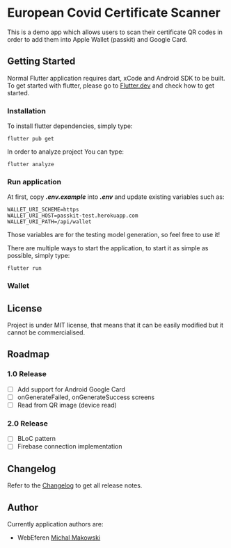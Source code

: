 # European Covid Certificate Scanner

This is a demo app which allows users to scan their certificate QR codes in order to add them into Apple Wallet (passkit) and Google Card.

## Getting Started

Normal Flutter application requires dart, xCode and Android SDK to be built.
To get started with flutter, please go to [Flutter.dev](https://flutter.dev/) and check how to get started.

### Installation

To install flutter dependencies, simply type:
```
flutter pub get
```

In order to analyze project You can type:
```
flutter analyze
```

### Run application

At first, copy ***.env.example*** into ***.env*** and update existing variables such as:
```dotenv
WALLET_URI_SCHEME=https
WALLET_URI_HOST=passkit-test.herokuapp.com
WALLET_URI_PATH=/api/wallet
```
Those variables are for the testing model generation, so feel free to use it!


There are multiple ways to start the application, to start it as simple as possible, simply type:
```
flutter run
```

### Wallet

## License

Project is under MIT license, that means that it can be easily modified but it cannot be commercialised.

## Roadmap

### 1.0 Release

- [ ] Add support for Android Google Card
- [ ] onGenerateFailed, onGenerateSuccess screens
- [ ] Read from QR image (device read)

### 2.0 Release

- [ ] BLoC pattern
- [ ] Firebase connection implementation

## Changelog

Refer to the [Changelog](https://github.com/WebEferen/covid_scanner_flutter/blob/master/CHANGELOG.md) to get all release notes.

## Author

Currently application authors are:
- WebEferen [Michal Makowski](mailto://michal.makowski97@gmail.com)